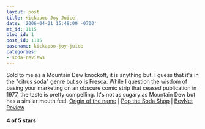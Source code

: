 ```yaml
---
layout: post
title: Kickapoo Joy Juice
date: '2006-04-21 15:48:00 -0700'
mt_id: 1115
blog_id: 1
post_id: 1115
basename: kickapoo-joy-juice
categories:
- soda-reviews
---
```

<p>Sold to me as a Mountain Dew knockoff, it is anything but. I guess that it's in the "citrus soda" genre but so is Fresca. While I question the wisdom of basing your marketing on an obscure comic strip that ceased publication in 1977, the taste is pretty compelling. It's not as sugary as Mountain Dew but has a similar mouth feel.
<a href="http://www.lil-abner.com/kickapoo.html">Origin of the name</a> | <a href="http://www.popsoda.com/kicjoyjuic.html" title="Wow, stolen blatantly without attribution. At least this time they put quotes around the plagiarism.">Pop the Soda Shop</a> | <a href="http://www.bevnet.com/reviews/kickapoo/">BevNet Review</a>
<br /><br /><strong>4 of 5 stars</strong></p>
